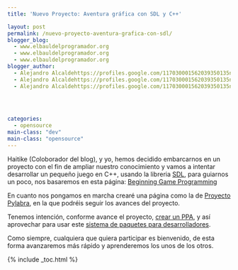 ```yaml
---
title: 'Nuevo Proyecto: Aventura gráfica con SDL y C++'

layout: post
permalink: /nuevo-proyecto-aventura-grafica-con-sdl/
blogger_blog:
  - www.elbauldelprogramador.org
  - www.elbauldelprogramador.org
  - www.elbauldelprogramador.org
blogger_author:
  - Alejandro Alcaldehttps://profiles.google.com/117030001562039350135noreply@blogger.com
  - Alejandro Alcaldehttps://profiles.google.com/117030001562039350135noreply@blogger.com
  - Alejandro Alcaldehttps://profiles.google.com/117030001562039350135noreply@blogger.com

  
  
  
categories:
  - opensource
main-class: "dev"
main-class: "opensource"
---
```

<div class="iconcpp">
</div>

Haitike (Coloborador del blog), y yo, hemos decidido embarcarnos en un proyecto con el fin de ampliar nuestro conocimiento y vamos a intentar desarrollar un pequeño juego en C++, usando la libreria [SDL][1], para guiarnos un poco, nos basaremos en esta página: <a target="_blank" href="http://www.lazyfoo.net/SDL_tutorials/index.php">Beginning Game Programming</a>

En cuanto nos pongamos en marcha crearé una página como la de [Proyecto Pylabra][2], en la que podréis seguir los avances del proyecto.

Tenemos intención, conforme avance el proyecto, [crear un PPA][3], y así aprovechar para usar este [sistema de paquetes para desarrolladores][4].  
  
<!--ad-->

  
Como siempre, cualquiera que quiera participar es bienvenido, de esta forma avanzaremos más rápido y aprenderemos los unos de los otros.



 [1]: http://es.wikipedia.org/wiki/Simple_DirectMedia_Layer
 [2]: http://bashyc.blogspot.com/p/proyecto-pylabra.html
 [3]: https://elbauldelprogramador.com/como-crear-un-repositorio-ppa-how/
 [4]: https://elbauldelprogramador.com/que-son-los-ppa-what-ppa-is/

{% include _toc.html %}
